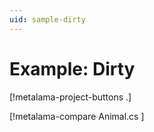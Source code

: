 ```yaml
---
uid: sample-dirty
---
```


# Example: Dirty

[!metalama-project-buttons .]

[!metalama-compare Animal.cs ]